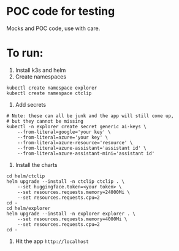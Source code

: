 # POC code for testing

Mocks and POC code, use with care.

# To run:

1. Install k3s and helm
1. Create namespaces
```
kubectl create namespace explorer
kubectl create namespace ctclip
```
1. Add secrets
```
# Note: these can all be junk and the app will still come up, 
# but they cannot be missing
kubectl -n explorer create secret generic ai-keys \
    --from-literal=google='your key' \
    --from-literal=azure='your key' \
    --from-literal=azure-resource='resource' \
    --from-literal=azure-assistant='assistant id' \
    --from-literal=azure-assistant-mini='assistant id'
```
1. Install the charts
```
cd helm/ctclip
helm upgrade --install -n ctclip ctclip . \
    --set huggingface.token=<your token> \
    --set resources.requests.memory=24000Mi \
    --set resources.requests.cpu=2
cd -
cd helm/explorer
helm upgrade --install -n explorer explorer . \
    --set resources.requests.memory=4000Mi \
    --set resources.requests.cpu=2
cd -
```
1. Hit the app `http://localhost`

